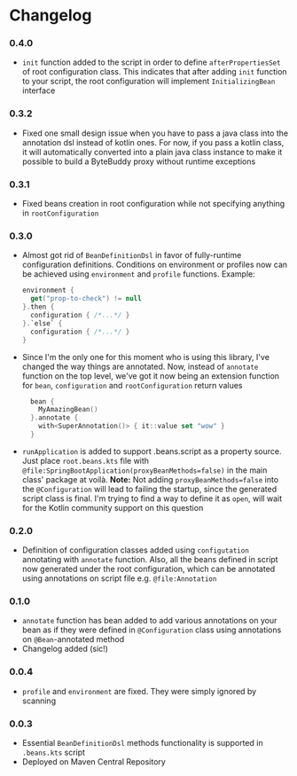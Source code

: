 # Changelog

### 0.4.0
- `init` function added to the script in order to define `afterPropertiesSet` of root configuration class.
This indicates that after adding `init` function to your script, the root configuration will implement `InitializingBean` interface

### 0.3.2
- Fixed one small design issue when you have to pass a java class into the annotation dsl instead of kotlin ones.
For now, if you pass a kotlin class, it will automatically converted into a plain java class instance to make it possible to build a ByteBuddy proxy without runtime exceptions

### 0.3.1
- Fixed beans creation in root configuration while not specifying anything in `rootConfiguration`

### 0.3.0

- Almost got rid of `BeanDefinitionDsl` in favor of fully-runtime configuration definitions.
  Conditions on environment or profiles now can be achieved using `environment` and `profile` functions.
  Example:
  ```kotlin
  environment {
    get("prop-to-check") != null
  }.then {
    configuration { /*...*/ }
  }.`else` {
    configuration { /*...*/ }
  }
  ```
- Since I'm the only one for this moment who is using this library, I've changed the way things are annotated.
  Now, instead of `annotate` function on the top level, we've got it now being an extension function for `bean`, `configuration` and `rootConfiguration` return values
  ```kotlin
    bean {
      MyAmazingBean()
    }.annotate {
      with<SuperAnnotation()> { it::value set "wow" }
    }
  ```
- `runApplication` is added to support .beans.script as a property source.
  Just place `root.beans.kts` file with `@file:SpringBootApplication(proxyBeanMethods=false)` in the main class' package at voilà.
  **Note:** Not adding `proxyBeanMethods=false` into the `@Configuration` will lead to failing the startup, since the generated script class is final.
  I'm trying to find a way to define it as `open`, will wait for the Kotlin community support on this question

### 0.2.0

- Definition of configuration classes added using `configutation` annotating with `annotate` function.
Also, all the beans defined in script now generated under the root configuration, which can be annotated using annotations on script file e.g. `@file:Annotation`

### 0.1.0

- `annotate` function has bean added to add various annotations on your bean as if they were defined in `@Configuration` class using annotations on `@Bean`-annotated method
- Changelog added (sic!)

### 0.0.4

- `profile` and `environment` are fixed. They were simply ignored by scanning

### 0.0.3

- Essential `BeanDefinitionDsl` methods functionality is supported in `.beans.kts` script
- Deployed on Maven Central Repository